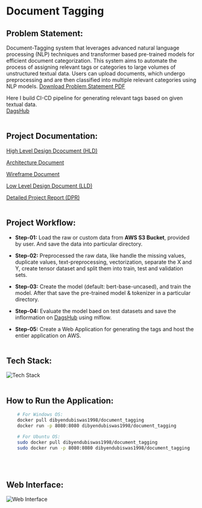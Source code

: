 # Document Tagging

## Problem Statement:
Document-Tagging system that leverages advanced natural language processing (NLP) techniques and transformer based pre-trained models for efficient document categorization. This system aims to automate the process of assigning relevant tags or categories to large volumes of unstructured textual data. Users can upload documents, which undergo preprocessing and are then classified into multiple relevant categories using NLP models. [Download Problem Statement PDF](./documents/problem%20statement.pdf)

Here I build CI-CD pipeline for generating relevant tags based on given textual data.<br>
[DagsHub](!https://dagshub.com/dibyendubiswas1998/Document-Tagging.mlflow)
<br><br>

## Project Documentation:
[High Level Design Dcocument (HLD)](./documents/High%20Level%20Design%20(HLD).pdf)

[Architecture Document](./documents/Architecture.pdf)

[Wireframe Document](./documents/Wireframe.pdf)

[Low Level Design Document (LLD)](./documents/Low%20Level%20Design%20(LLD).pdf)

[Detailed Project Report (DPR)](./documents/Detailed%20Project%20Report%20(DPR).docx.pdf)
<br><br>


## Project Workflow:
* **Step-01:** Load the raw or custom data from **AWS S3 Bucket**, provided by user. And save the data into particular directory.

* **Step-02:** Preprocessed the raw data, like handle the missing values, duplicate values, text-preprocessing, vectorization, separate the X and Y, create tensor dataset and split them into train, test and validation sets.

* **Step-03:** Create the model (default: bert-base-uncased), and train the model. After that save the pre-trained model & tokenizer in a particular directory.

* **Step-04:** Evaluate the model baed on test datasets and save the inflormation on [DagsHub](!https://dagshub.com/dibyendubiswas1998/Document-Tagging.mlflow) using mlflow. 

* **Step-05:** Create a Web Application for generating the tags and host the entier application on AWS.
<br><br>



## Tech Stack:
![Tech Stack](./documents/word%20files/tech%20stack.png)
<br><br>


## How to Run the Application:
```bash
    # For Windows OS:
    docker pull dibyendubiswas1998/document_tagging
    docker run -p 8080:8080 dibyendubiswas1998/document_tagging

    # For Ubuntu OS:
    sudo docker pull dibyendubiswas1998/document_tagging
    sudo docker run -p 8080:8080 dibyendubiswas1998/document_tagging

```
<br><br>


## Web Interface:
![Web Interface](./documents/word%20files/web%20interface.png)